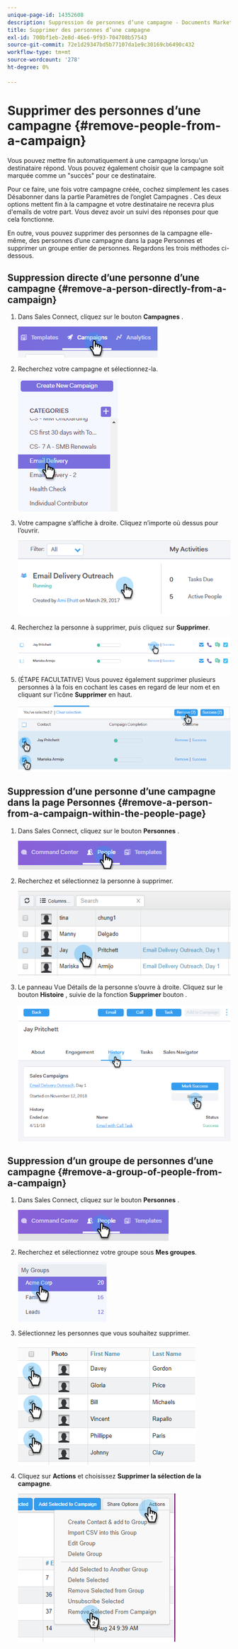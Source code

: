 ```yaml
---
unique-page-id: 14352608
description: Suppression de personnes d’une campagne - Documents Marketo - Documentation du produit
title: Supprimer des personnes d’une campagne
exl-id: 700bf1eb-2e8d-46e6-9f93-704708b57543
source-git-commit: 72e1d29347bd5b77107da1e9c30169cb6490c432
workflow-type: tm+mt
source-wordcount: '278'
ht-degree: 0%

---
```


# Supprimer des personnes d’une campagne {#remove-people-from-a-campaign}

Vous pouvez mettre fin automatiquement à une campagne lorsqu&#39;un destinataire répond. Vous pouvez également choisir que la campagne soit marquée comme un &quot;succès&quot; pour ce destinataire.

Pour ce faire, une fois votre campagne créée, cochez simplement les cases Désabonner dans la partie Paramètres de l’onglet Campagnes . Ces deux options mettent fin à la campagne et votre destinataire ne recevra plus d&#39;emails de votre part. Vous devez avoir un suivi des réponses pour que cela fonctionne.

En outre, vous pouvez supprimer des personnes de la campagne elle-même, des personnes d’une campagne dans la page Personnes et supprimer un groupe entier de personnes. Regardons les trois méthodes ci-dessous.

## Suppression directe d’une personne d’une campagne {#remove-a-person-directly-from-a-campaign}

1. Dans Sales Connect, cliquez sur le bouton **Campagnes** .

   ![](assets/one.png)

1. Recherchez votre campagne et sélectionnez-la.

   ![](assets/two.png)

1. Votre campagne s’affiche à droite. Cliquez n’importe où dessus pour l’ouvrir.

   ![](assets/three.png)

1. Recherchez la personne à supprimer, puis cliquez sur **Supprimer**.

   ![](assets/four.png)

1. (ÉTAPE FACULTATIVE) Vous pouvez également supprimer plusieurs personnes à la fois en cochant les cases en regard de leur nom et en cliquant sur l’icône **Supprimer** en haut.

   ![](assets/five.png)

## Suppression d’une personne d’une campagne dans la page Personnes {#remove-a-person-from-a-campaign-within-the-people-page}

1. Dans Sales Connect, cliquez sur le bouton **Personnes** .

   ![](assets/one-a.png)

1. Recherchez et sélectionnez la personne à supprimer.

   ![](assets/two-a.png)

1. Le panneau Vue Détails de la personne s’ouvre à droite. Cliquez sur le bouton **Histoire** , suivie de la fonction **Supprimer** bouton .

   ![](assets/three-a.png)

## Suppression d’un groupe de personnes d’une campagne {#remove-a-group-of-people-from-a-campaign}

1. Dans Sales Connect, cliquez sur le bouton **Personnes** .

   ![](assets/one-b.png)

1. Recherchez et sélectionnez votre groupe sous **Mes groupes**.

   ![](assets/two-b.png)

1. Sélectionnez les personnes que vous souhaitez supprimer.

   ![](assets/three-b.png)

1. Cliquez sur **Actions** et choisissez **Supprimer la sélection de la campagne**.

   ![](assets/four-b.png)
